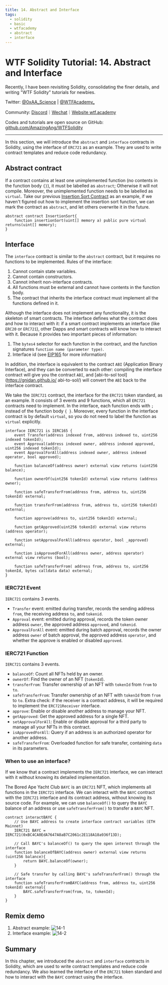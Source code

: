 ```yaml
---
title: 14. Abstract and Interface
tags:
  - solidity
  - basic
  - wtfacademy
  - abstract
  - interface
---
```


# WTF Solidity Tutorial: 14. Abstract and Interface

Recently, I have been revisiting Solidity, consolidating the finer details, and writing "WTF Solidity" tutorials for newbies. 

Twitter: [@0xAA_Science](https://twitter.com/0xAA_Science) | [@WTFAcademy_](https://twitter.com/WTFAcademy_)

Community: [Discord](https://discord.gg/5akcruXrsk)｜[Wechat](https://docs.google.com/forms/d/e/1FAIpQLSe4KGT8Sh6sJ7hedQRuIYirOoZK_85miz3dw7vA1-YjodgJ-A/viewform?usp=sf_link)｜[Website wtf.academy](https://wtf.academy)

Codes and tutorials are open source on GitHub: [github.com/AmazingAng/WTFSolidity](https://github.com/AmazingAng/WTFSolidity)

-----

In this section, we will introduce the `abstract` and `interface` contracts in Solidity, using the interface of `ERC721` as an example. They are used to write contract templates and reduce code redundancy.

## Abstract contract

If a contract contains at least one unimplemented function (no contents in the function body `{}`), it must be labelled as `abstract`; Otherwise it will not compile. Moreover, the unimplemented function needs to be labelled as `virtual`. 
Take our previous [Insertion Sort Contract](https://github.com/AmazingAng/WTFSolidity/tree/main/07_InsertionSort) as an example, 
if we haven't figured out how to implement the insertion sort function, we can mark the contract as `abstract`, and let others overwrite it in the future.

```solidity
abstract contract InsertionSort{
    function insertionSort(uint[] memory a) public pure virtual returns(uint[] memory);
}
```

## Interface

The `interface` contract is similar to the `abstract` contract, but it requires no functions to be implemented. Rules of the interface:

1. Cannot contain state variables.
2. Cannot contain constructors.
3. Cannot inherit non-interface contracts.
4. All functions must be external and cannot have contents in the function body.
5. The contract that inherits the interface contract must implement all the functions defined in it.

Although the interface does not implement any functionality, it is the skeleton of smart contracts. The interface 
defines what the contract does and how to interact with it: if a smart contract implements an interface (like `ERC20` or `ERC721`), 
other Dapps and smart contracts will know how to interact with it. Because it provides two important pieces of information:

1. The `bytes4` selector for each function in the contract, and the function signatures `function name (parameter type)`.
2. Interface id (see [EIP165](https://eips.ethereum.org/EIPS/eip-165) for more information)

In addition, the interface is equivalent to the contract `ABI` (Application Binary Interface), 
and they can be converted to each other: compiling the interface contract will give you the contract `ABI`, 
and [abi-to-sol tool](https://gnidan.github.io/ abi-to-sol/) will convert the `ABI` back to the interface contract.

We take the `IERC721` contract, the interface for the `ERC721` token standard, as an example. It consists of 3 events and 9 functions, 
which all `ERC721` contracts need to implement. In the interface, each function ends with `;` instead of the function body `{ }`. Moreover, every function in the interface contract is by default `virtual`, so you do not need to label the function as `virtual` explicitly.

```solidity
interface IERC721 is IERC165 {
    event Transfer(address indexed from, address indexed to, uint256 indexed tokenId);
    event Approval(address indexed owner, address indexed approved, uint256 indexed tokenId);
    event ApprovalForAll(address indexed owner, address indexed operator, bool approved);
    
    function balanceOf(address owner) external view returns (uint256 balance);

    function ownerOf(uint256 tokenId) external view returns (address owner);

    function safeTransferFrom(address from, address to, uint256 tokenId) external;

    function transferFrom(address from, address to, uint256 tokenId) external;

    function approve(address to, uint256 tokenId) external;

    function getApproved(uint256 tokenId) external view returns (address operator);

    function setApprovalForAll(address operator, bool _approved) external;

    function isApprovedForAll(address owner, address operator) external view returns (bool);

    function safeTransferFrom( address from, address to, uint256 tokenId, bytes calldata data) external;
}
```

### IERC721 Event
`IERC721` contains 3 events.
- `Transfer` event: emitted during transfer, records the sending address `from`, the receiving address `to`, and `tokenid`.
- `Approval` event: emitted during approval, records the token owner address `owner`, the approved address `approved`, and `tokenid`.
- `ApprovalForAll` event: emitted during batch approval, records the owner address `owner` of batch approval, the approved address `operator`, and whether the approve is enabled or disabled `approved`.

### IERC721 Function
`IERC721` contains 3 events.
- `balanceOf`: Count all NFTs held by an owner.
- `ownerOf`: Find the owner of an NFT (`tokenId`).
- `transferFrom`: Transfer ownership of an NFT with `tokenId` from `from` to `to`.
- `safeTransferFrom`: Transfer ownership of an NFT with `tokenId` from `from` to `to`. Extra check: if the receiver is a contract address, it will be required to implement the `ERC721Receiver` interface.
- `approve`: Enable or disable another address to manage your NFT.
- `getApproved`: Get the approved address for a single NFT.
- `setApprovalForAll`: Enable or disable approval for a third party to manage all your NFTs in this contract.
- `isApprovedForAll`: Query if an address is an authorized operator for another address.
- `safeTransferFrom`: Overloaded function for safe transfer, containing `data` in its parameters.


### When to use an interface?
If we know that a contract implements the `IERC721` interface, we can interact with it without knowing its detailed implementation.

The Bored Ape Yacht Club `BAYC` is an `ERC721` NFT, which implements all functions in the `IERC721` interface. We can interact with the `BAYC` contract with the `IERC721` interface and its contract address, without knowing its source code.
For example, we can use `balanceOf()` to query the `BAYC` balance of an address or use `safeTransferFrom()` to transfer a `BAYC` NFT.


```solidity
contract interactBAYC {
    // Use BAYC address to create interface contract variables (ETH Mainnet)
    IERC721 BAYC = IERC721(0xBC4CA0EdA7647A8aB7C2061c2E118A18a936f13D);

    // Call BAYC's balanceOf() to query the open interest through the interface
    function balanceOfBAYC(address owner) external view returns (uint256 balance){
        return BAYC.balanceOf(owner);
    }

    // Safe transfer by calling BAYC's safeTransferFrom() through the interface
    function safeTransferFromBAYC(address from, address to, uint256 tokenId) external{
        BAYC.safeTransferFrom(from, to, tokenId);
    }
}
```

## Remix demo
1. Abstract example:
  ![14-1](./img/14-1.png)
2. Interface example:
  ![14-2](./img/14-2.png)

## Summary
In this chapter, we introduced the `abstract` and `interface` contracts in Solidity, which are used to write contract templates and reduce code redundancy.
We also learned the interface of the `ERC721` token standard and how to interact with the `BAYC` contract using the interface.
